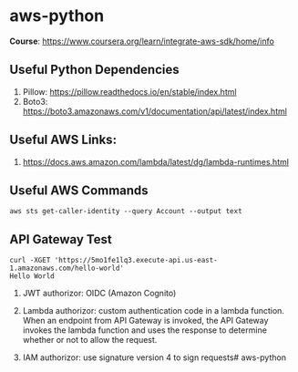 # aws-python

**Course**: https://www.coursera.org/learn/integrate-aws-sdk/home/info

## Useful Python Dependencies

1. Pillow: https://pillow.readthedocs.io/en/stable/index.html
2. Boto3: https://boto3.amazonaws.com/v1/documentation/api/latest/index.html

## Useful AWS Links:

1. https://docs.aws.amazon.com/lambda/latest/dg/lambda-runtimes.html

## Useful AWS Commands

```
aws sts get-caller-identity --query Account --output text
```

## API Gateway Test

```
curl -XGET 'https://5mo1fe1lq3.execute-api.us-east-1.amazonaws.com/hello-world'
Hello World
```

1. JWT authorizor: OIDC (Amazon Cognito)

2. Lambda authorizor: custom authentication code in a lambda function. When an endpoint from API Gateway is invoked, the API Gateway invokes the lambda function and uses the response to determine whether or not to allow the request.

3. IAM authorizor: use signature version 4 to sign requests# aws-python
